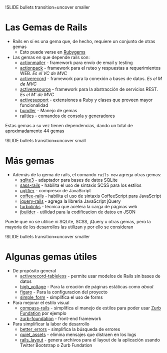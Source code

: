 !SLIDE bullets transition=uncover smaller
# Las Gemas de Rails
* Rails en sí es una gema que, de hecho, requiere un conjunto de otras gemas
  * Esto puede verse en
    [Rubygems](https://rubygems.org/gems/rails)
* Las gemas en que depende rails son:
  * [actionmailer](https://github.com/rails/rails/tree/master/actionmailer) - framework para envío de email y testing
  * [actionpack](https://github.com/rails/rails/tree/master/actionpack) - framework para el ruteo y respuestas a requerimientos WEB. *Es el VC de MVC*
  * [activerecord](https://github.com/rails/rails/tree/master/activerecord) - framework para la conexión a bases de datos. *Es el M de MVC*
  * [activeresource](https://github.com/rails/activeresource) - framework para la abstracción de servicios REST. *Es el M' de MVC*
  * [activesupport](https://github.com/rails/rails/tree/master/activesupport) - extensiones a Ruby y clases que proveen mayor funcionalidad
  * [bundler](http://gembundler.com/) - Manejo de gemas
  * [railties](https://github.com/rails/rails/tree/master/railties) - comandos de consola y generadores

Estas gemas a su vez tienen dependencias, dando un total de aproximadamente 44
gemas

!SLIDE bullets transition=uncover small
# Más gemas
* Además de la gema de rails, el comando `rails new` agrega otras gemas:
  * [sqlite3](https://github.com/luislavena/sqlite3-ruby) - adaptador para bases de datos SQLite
  * [sass-rails](https://github.com/rails/sass-rails) - habilita el uso de sintaxis SCSS para los estilos
  * [uglifier](https://github.com/lautis/uglifier) - compresor de JavaScript
  * [coffee-rails](https://github.com/rails/coffee-rails) - habilita el uso de sintaxis CoffeeScript para JavaScript
  * [jquery-rails](https://github.com/rails/jquery-rails) - agrega la librería JavaScript jQuery 
  * [turbolinks](https://github.com/rails/turbolinks) - técnica que acelera la carga de páginas web
  * [jbuilder](https://github.com/rails/jbuilder) - utilidad para la codificacion de datos en JSON

Puede que no se utilice ni SQLite, SCSS, jQuery u otras gemas, pero la mayoría
de los desarrollos las utilizan y por ello se consideran

!SLIDE bullets transition=uncover smaller
# Algunas gemas útiles
* De propósito general
  * [activerecord-tableless](https://github.com/softace/activerecord-tableless) - permite usar modelos de Rails sin bases de datos
  * [high_voltage](https://github.com/thoughtbot/high_voltage) - Para la creación de páginas estáticas como *about*
  * [figaro](https://github.com/laserlemon/figaro) - Para la configuracion del
    proyecto
  * [simple_form](https://github.com/plataformatec/simple_form) - simplifica el uso de forms
* Para mejorar el estilo visual
  * [compass-rails](https://github.com/Compass/compass-rails) - simplifica el manejo de estilos para poder usar [Zurb Fundation](http://foundation.zurb.com/) por ejemplo
  * [zurb-foundation](https://github.com/zurb/foundation) - front-end framework
* Para simplificar la labor de desarrollo
  * [better_errors](https://github.com/charliesome/better_errors) - simplifica
    la búsqueda de errores
  * [quiet_assets](https://github.com/evrone/quiet_assets) - elimina mensajes
    que distraen en los logs
  * [rails_layout](https://github.com/RailsApps/rails_layout) - genera archivos para el layout de la aplicación usando Twitter Bootstrap o Zurb Fundation
